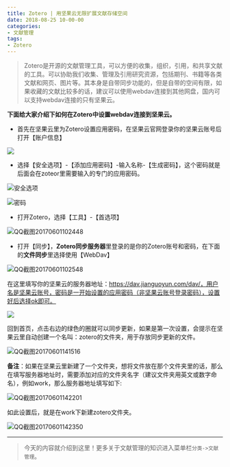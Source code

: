 ```yaml
---
title: Zotero | 用坚果云无限扩展文献存储空间
date: 2018-08-25 10-00-00
categories:
- 文献管理
tags:
- Zotero
---
```




> Zotero是开源的文献管理工具，可以方便的收集，组织，引用，和共享文献的工具。可以协助我们收集、管理及引用研究资源，包括期刊、书籍等各类文献和网页、图片等。其本身是自带同步功能的，但是自带的空间有限，如果收藏的文献比较多的话，建议可以使用webdav连接到其他网盘，国内可以支持webdav连接的只有坚果云。

**下面给大家介绍下如何在Zotero中设置webdav连接到坚果云。**

*   首先在坚果云里为Zotero设置应用密码，在坚果云官网登录你的坚果云账号后打开【账户信息】

![](http://upload-images.jianshu.io/upload_images/2787497-7af9e6e5dd94e8ae?imageMogr2/auto-orient/strip%7CimageView2/2/w/1240)

*   选择【安全选项】-【添加应用密码】-输入名称-【生成密码】，这个密码就是后面会在zoteor里需要输入的专门的应用密码。

![](http://upload-images.jianshu.io/upload_images/2787497-5d69714cea78fc0f?imageMogr2/auto-orient/strip%7CimageView2/2/w/1240 "安全选项") 

![](http://upload-images.jianshu.io/upload_images/2787497-2c138979401abfac?imageMogr2/auto-orient/strip%7CimageView2/2/w/1240 "密码") 

*   打开Zotero，选择【工具】-【首选项】

![](http://upload-images.jianshu.io/upload_images/2787497-4d0a06778e3de41b?imageMogr2/auto-orient/strip%7CimageView2/2/w/1240 "QQ截图20170601102448") 

*   打开【同步】，**Zotero同步服务器**里登录的是你的Zotero账号和密码，在下面的**文件同步**里选择使用【WebDav】

![](http://upload-images.jianshu.io/upload_images/2787497-a765ce6e7c925d27?imageMogr2/auto-orient/strip%7CimageView2/2/w/1240 "QQ截图20170601102548") 

在这里填写你的坚果云的服务器地址：https://dav.jianguoyun.com/dav/，用户名是坚果云账号，密码是一开始设置的应用密码（非坚果云账号登录密码），设置好后选择ok即可。

![](http://upload-images.jianshu.io/upload_images/2787497-d230f5b7c3224beb?imageMogr2/auto-orient/strip%7CimageView2/2/w/1240)

回到首页，点击右边的绿色的圈就可以同步更新，如果是第一次设置，会提示在坚果云里自动创建一个名叫：zotero的文件夹，用于存放同步更新的文件。

![](http://upload-images.jianshu.io/upload_images/2787497-500be6c4e95e319f?imageMogr2/auto-orient/strip%7CimageView2/2/w/1240 "QQ截图20170601141516") 

**备注**：如果在坚果云里新建了一个文件夹，想将文件放在那个文件夹里的话，那么在填写服务器地址时，需要添加对应的文件夹名字（建议文件夹用英文或数字命名），例如work，那么服务器地址填写如下:

![](http://upload-images.jianshu.io/upload_images/2787497-9668dce5b5eda5ec?imageMogr2/auto-orient/strip%7CimageView2/2/w/1240 "QQ截图20170601142201") 

如此设置后，就是在work下新建zotero文件夹。

![](http://upload-images.jianshu.io/upload_images/2787497-a9a207374d0172cd?imageMogr2/auto-orient/strip%7CimageView2/2/w/1240 "QQ截图20170601142350") 

* * *

> 今天的内容就介绍到这里！更多关于文献管理的知识进入菜单栏`分类->文献管理`。